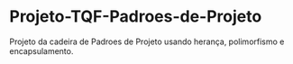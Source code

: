 # Projeto-TQF-Padroes-de-Projeto

Projeto da cadeira de Padroes de Projeto usando herança, polimorfismo e encapsulamento.
